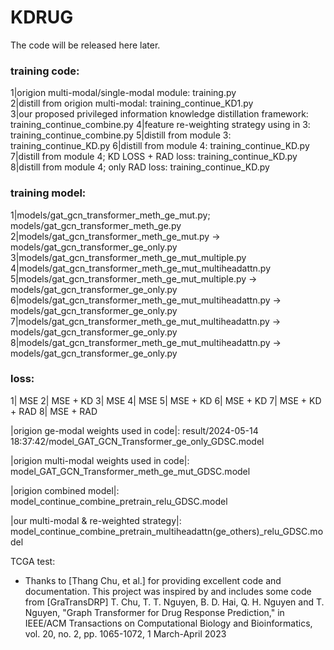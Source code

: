 # KDRUG
The code will be released here later.

### training code:
1|origion multi-modal/single-modal module: training.py  
2|distill from origion multi-modal: training_continue_KD1.py       
3|our proposed privileged information knowledge distillation framework: training_continue_combine.py
4|feature re-weighting strategy using in 3: training_continue_combine.py
5|distill from module 3: training_continue_KD.py
6|distill from module 4: training_continue_KD.py
7|distill from module 4; KD LOSS + RAD loss: training_continue_KD.py
8|distill from module 4; only RAD loss: training_continue_KD.py

### training model:
1|models/gat_gcn_transformer_meth_ge_mut.py;
  models/gat_gcn_transformer_meth_ge.py
2|models/gat_gcn_transformer_meth_ge_mut.py -> models/gat_gcn_transformer_ge_only.py
3|models/gat_gcn_transformer_meth_ge_mut_multiple.py
4|models/gat_gcn_transformer_meth_ge_mut_multiheadattn.py
5|models/gat_gcn_transformer_meth_ge_mut_multiple.py -> models/gat_gcn_transformer_ge_only.py
6|models/gat_gcn_transformer_meth_ge_mut_multiheadattn.py -> models/gat_gcn_transformer_ge_only.py
7|models/gat_gcn_transformer_meth_ge_mut_multiheadattn.py -> models/gat_gcn_transformer_ge_only.py
8|models/gat_gcn_transformer_meth_ge_mut_multiheadattn.py -> models/gat_gcn_transformer_ge_only.py

### loss:
1| MSE
2| MSE + KD
3| MSE
4| MSE
5| MSE + KD
6| MSE + KD
7| MSE + KD + RAD
8| MSE + RAD


|origion ge-modal weights used in code|:
result/2024-05-14 18:37:42/model_GAT_GCN_Transformer_ge_only_GDSC.model

|origion multi-modal weights used in code|:
model_GAT_GCN_Transformer_meth_ge_mut_GDSC.model

|origion combined model|:
model_continue_combine_pretrain_relu_GDSC.model

|our multi-modal & re-weighted strategy|:
model_continue_combine_pretrain_multiheadattn(ge_others)_relu_GDSC.model

TCGA test:


* Thanks to [Thang Chu, et al.] for providing excellent code and documentation. This project was inspired by and includes some code from [GraTransDRP] T. Chu, T. T. Nguyen, B. D. Hai, Q. H. Nguyen and T. Nguyen, "Graph Transformer for Drug Response Prediction," in IEEE/ACM Transactions on Computational Biology and Bioinformatics, vol. 20, no. 2, pp. 1065-1072, 1 March-April 2023
